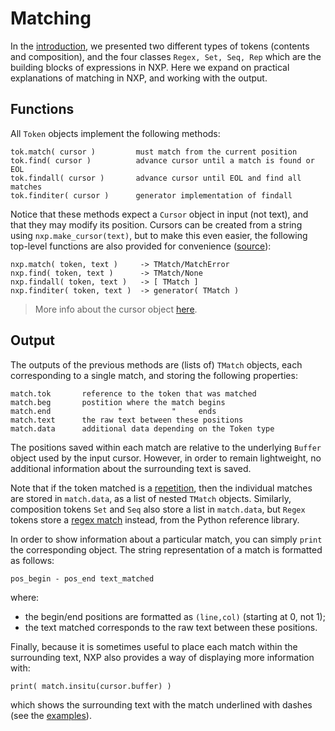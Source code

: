
# Matching

In the [introduction](expr/intro), we presented two different types of tokens (contents and composition), and the four classes `Regex, Set, Seq, Rep` which are the building blocks of expressions in NXP. Here we expand on practical explanations of matching in NXP, and working with the output.

## Functions

All `Token` objects implement the following methods:
```
tok.match( cursor )         must match from the current position
tok.find( cursor )          advance cursor until a match is found or EOL
tok.findall( cursor )       advance cursor until EOL and find all matches
tok.finditer( cursor )      generator implementation of findall
```

Notice that these methods expect a `Cursor` object in input (not text), and that they may modify its position. 
Cursors can be created from a string using `nxp.make_cursor(text)`, but to make this even easier, the following top-level functions are also provided for convenience ([source](https://github.com/jhadida/nxp/blob/master/src/nxp/helper.py)):
```
nxp.match( token, text )     -> TMatch/MatchError
nxp.find( token, text )      -> TMatch/None
nxp.findall( token, text )   -> [ TMatch ]
nxp.finditer( token, text )  -> generator( TMatch )
```

> More info about the cursor object [here](ref/io?id=cursor-and-position).

## Output

The outputs of the previous methods are (lists of) `TMatch` objects, each corresponding to a single match, and storing the following properties:
```
match.tok       reference to the token that was matched
match.beg       postition where the match begins
match.end               "           "     ends
match.text      the raw text between these positions
match.data      additional data depending on the Token type
```
The positions saved within each match are relative to the underlying `Buffer` object used by the input cursor. However, in order to remain lightweight, no additional information about the surrounding text is saved. 

Note that if the token matched is a [repetition](expr/intro?id=repetition), then the individual matches are stored in `match.data`, as a list of nested `TMatch` objects. Similarly, composition tokens `Set` and `Seq` also store a list in `match.data`, but `Regex` tokens store a [regex match](https://docs.python.org/3/library/re.html#match-objects) instead, from the Python reference library.

In order to show information about a particular match, you can simply `print` the corresponding object. The string representation of a match is formatted as follows:
```
pos_begin - pos_end text_matched
```
where:
- the begin/end positions are formatted as `(line,col)` (starting at 0, not 1);
- the text matched corresponds to the raw text between these positions.

Finally, because it is sometimes useful to place each match within the surrounding text, NXP also provides a way of displaying more information with:
```
print( match.insitu(cursor.buffer) )
```
which shows the surrounding text with the match underlined with dashes (see the [examples](https://github.com/jhadida/nxp/blob/master/examples/expressions.ipynb)).
